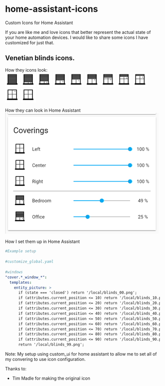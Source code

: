 # home-assistant-icons
Custom Icons for Home Assistant

If you are like me and love icons that better represent the actual state of your home automation devices.  I would like to share some icons I have customized for just that.

## Venetian blinds icons.
How they icons look:
<br/>
<img src="./icons/venetian-blinds/blinds_00.png" width="48">
<img src="./icons/venetian-blinds/blinds_10.png" width="48">
<img src="./icons/venetian-blinds/blinds_20.png" width="48">
<img src="./icons/venetian-blinds/blinds_30.png" width="48">
<img src="./icons/venetian-blinds/blinds_40.png" width="48">
<img src="./icons/venetian-blinds/blinds_50.png" width="48">
<img src="./icons/venetian-blinds/blinds_60.png" width="48">
<img src="./icons/venetian-blinds/blinds_70.png" width="48">
<img src="./icons/venetian-blinds/blinds_80.png" width="48">
<img src="./icons/venetian-blinds/blinds_90.png" width="48">
<img src="./icons/venetian-blinds/blinds_99.png" width="48">

How they can look in Home Assistant
<br/>
<img src="./readme/ha_coverings1.PNG" width="500">

How I set them up in Home Assistant
```yaml
#Example setup

#customize_global.yaml

#windows
"cover.*_window_*":
  templates:
    entity_picture: >
      if (state === 'closed') return '/local/blinds_00.png';
      if (attributes.current_position <= 10) return '/local/blinds_10.png';
      if (attributes.current_position <= 20) return '/local/blinds_20.png';
      if (attributes.current_position <= 30) return '/local/blinds_30.png';
      if (attributes.current_position <= 40) return '/local/blinds_40.png';
      if (attributes.current_position <= 50) return '/local/blinds_50.png';
      if (attributes.current_position <= 60) return '/local/blinds_60.png';
      if (attributes.current_position <= 70) return '/local/blinds_70.png';
      if (attributes.current_position <= 80) return '/local/blinds_80.png';
      if (attributes.current_position <= 90) return '/local/blinds_90.png';
      return '/local/blinds_99.png';
```
Note:
My setup using custom_ui for home assistant to allow me to set all of my convering to use icon configuration.

Thanks to:
- Tim Madle for making the original icon
